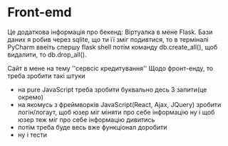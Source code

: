 # Front-emd
Це додаткова інформація про бекенд:
Віртуалка в мене Flask.
Бази даних я робив через sqlite, що ти її зміг подивтися, то в терміналі PyCharm ввеіть спершу flask shell потім команду db.create_all(), щоб видалити, то  db.drop_all().

Сайт в мене на тему ''сервсіс кредитування''
Щодо фронт-енду, то треба зробити такі штуки
- на pure JavaScript треба зробити буквально десь 3 запити(це окремо)
- на якомусь з фреймворків JavaScript(React, Ajax, JQuery) зробити логін/логаут, щоб юзер міг міняти про себе інформацію ну і щоб юзер теж міг про себе інформацію дивитись
- потім треба буде весь вже функціонал доробити
- ну і тести
